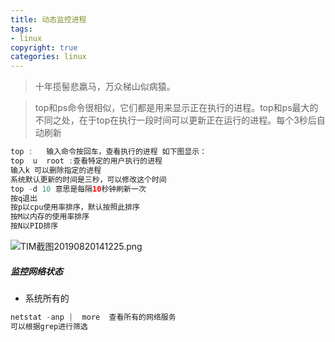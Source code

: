 ```yaml
---
title: 动态监控进程
tags: 
- linux
copyright: true
categories: linux
---
```




<blockquote class="blockquote-center">十年揽髻悲羸马，万众梯山似病猿。</blockquote>

<!-- more -->



> top和ps命令很相似，它们都是用来显示正在执行的进程。top和ps最大的不同之处，在于top在执行一段时间可以更新正在运行的进程。每个3秒后自动刷新


```Java
top :   输入命令按回车，查看执行的进程 如下图显示：
top  u  root :查看特定的用户执行的进程
输入k 可以删除指定的进程
系统默认更新的时间是三秒，可以修改这个时间
top -d 10 意思是每隔10秒钟刷新一次
按q退出
按p以cpu使用率排序，默认按照此排序
按M以内存的使用率排序
按N以PID排序
```




![TIM截图20190820141225.png](https://upload-images.jianshu.io/upload_images/2953304-04298d803cbbc77e.png?imageMogr2/auto-orient/strip%7CimageView2/2/w/1240)



##### 监控网络状态
- 系统所有的
```Java
netstat -anp |  more  查看所有的网络服务   
可以根据grep进行筛选 
```


